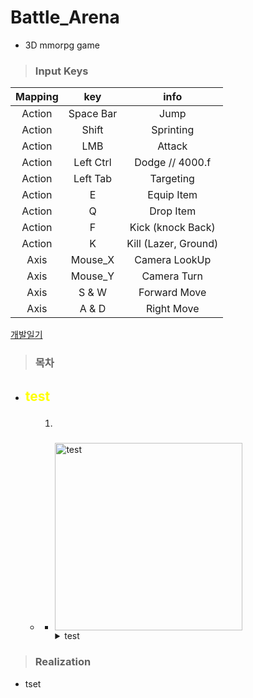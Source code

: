 # Battle_Arena
- 3D mmorpg game

> **<h3>Input Keys</h3>**

|Mapping|key|info|
|:--:|:--:|:--:|
|Action|Space Bar|Jump|
|Action|Shift|Sprinting| 
|Action|LMB|Attack| 
|Action|Left Ctrl|Dodge // 4000.f| 
|Action|Left Tab|Targeting| 
|Action|E|Equip Item| 
|Action|Q|Drop Item| 
|Action|F|Kick (knock Back)| 
|Action|K|Kill (Lazer, Ground)| 
|Axis|Mouse_X|Camera LookUp| 
|Axis|Mouse_Y|Camera Turn|  
|Axis|S & W|Forward Move| 
|Axis|A & D|Right Move| 

[개발일기](https://github.com/Goaway-1/Battle_Arena/DevLog.md)


> **<h3>목차</h3>**
- ## <span style = "color:yellow;">test</span>
  - ### 
    1. ### 
    - <img src="Image/" height="300" title="test">
      <details><summary>test</summary> 

      ```c++
      ```
      </details>

> **<h3>Realization</h3>**
- tset
